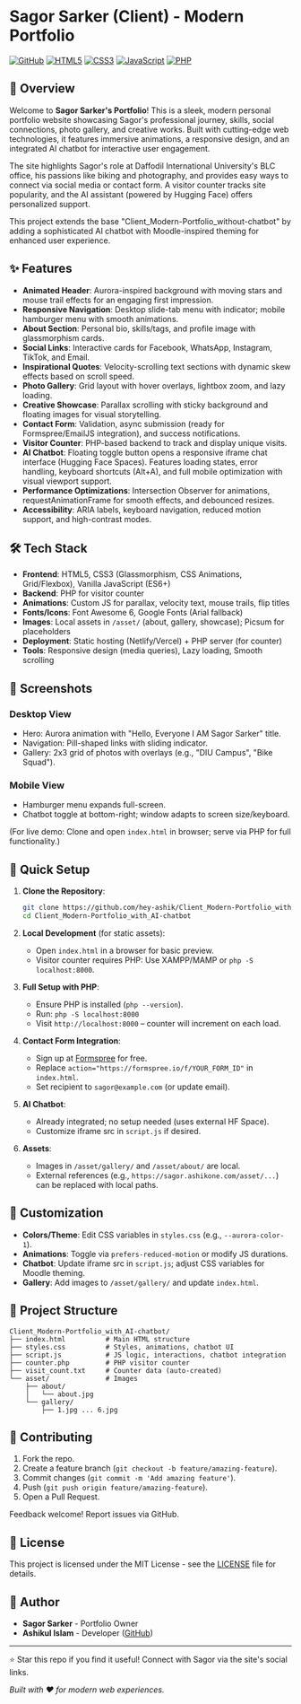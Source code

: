 # Sagor Sarker (Client) - Modern Portfolio

[![GitHub](https://img.shields.io/github/license/hey-ashik/Client_Modern-Portfolio_with_AI-chatbot?color=orange)](LICENSE)
[![HTML5](https://img.shields.io/badge/HTML5-Modern-blue)](https://developer.mozilla.org/en-US/docs/Web/HTML)
[![CSS3](https://img.shields.io/badge/CSS3-Modern-purple)](https://developer.mozilla.org/en-US/docs/Web/CSS)
[![JavaScript](https://img.shields.io/badge/JavaScript-ES6+-yellow)](https://developer.mozilla.org/en-US/docs/Web/JavaScript)
[![PHP](https://img.shields.io/badge/PHP-Visitor%20Counter-white)](https://www.php.net/)

## 🚀 Overview

Welcome to **Sagor Sarker's Portfolio**! This is a sleek, modern personal portfolio website showcasing Sagor's professional journey, skills, social connections, photo gallery, and creative works. Built with cutting-edge web technologies, it features immersive animations, a responsive design, and an integrated AI chatbot for interactive user engagement.

The site highlights Sagor's role at Daffodil International University's BLC office, his passions like biking and photography, and provides easy ways to connect via social media or contact form. A visitor counter tracks site popularity, and the AI assistant (powered by Hugging Face) offers personalized support.

This project extends the base "Client_Modern-Portfolio_without-chatbot" by adding a sophisticated AI chatbot with Moodle-inspired theming for enhanced user experience.

## ✨ Features

- **Animated Header**: Aurora-inspired background with moving stars and mouse trail effects for an engaging first impression.
- **Responsive Navigation**: Desktop slide-tab menu with indicator; mobile hamburger menu with smooth animations.
- **About Section**: Personal bio, skills/tags, and profile image with glassmorphism cards.
- **Social Links**: Interactive cards for Facebook, WhatsApp, Instagram, TikTok, and Email.
- **Inspirational Quotes**: Velocity-scrolling text sections with dynamic skew effects based on scroll speed.
- **Photo Gallery**: Grid layout with hover overlays, lightbox zoom, and lazy loading.
- **Creative Showcase**: Parallax scrolling with sticky background and floating images for visual storytelling.
- **Contact Form**: Validation, async submission (ready for Formspree/EmailJS integration), and success notifications.
- **Visitor Counter**: PHP-based backend to track and display unique visits.
- **AI Chatbot**: Floating toggle button opens a responsive iframe chat interface (Hugging Face Spaces). Features loading states, error handling, keyboard shortcuts (Alt+A), and full mobile optimization with visual viewport support.
- **Performance Optimizations**: Intersection Observer for animations, requestAnimationFrame for smooth effects, and debounced resizes.
- **Accessibility**: ARIA labels, keyboard navigation, reduced motion support, and high-contrast modes.

## 🛠 Tech Stack

- **Frontend**: HTML5, CSS3 (Glassmorphism, CSS Animations, Grid/Flexbox), Vanilla JavaScript (ES6+)
- **Backend**: PHP for visitor counter
- **Animations**: Custom JS for parallax, velocity text, mouse trails, flip titles
- **Fonts/Icons**: Font Awesome 6, Google Fonts (Arial fallback)
- **Images**: Local assets in `/asset/` (about, gallery, showcase); Picsum for placeholders
- **Deployment**: Static hosting (Netlify/Vercel) + PHP server (for counter)
- **Tools**: Responsive design (media queries), Lazy loading, Smooth scrolling

## 📱 Screenshots

### Desktop View
- Hero: Aurora animation with "Hello, Everyone I AM Sagor Sarker" title.
- Navigation: Pill-shaped links with sliding indicator.
- Gallery: 2x3 grid of photos with overlays (e.g., "DIU Campus", "Bike Squad").

### Mobile View
- Hamburger menu expands full-screen.
- Chatbot toggle at bottom-right; window adapts to screen size/keyboard.


(For live demo: Clone and open `index.html` in browser; serve via PHP for full functionality.)

## 🚀 Quick Setup

1. **Clone the Repository**:
   ```bash
   git clone https://github.com/hey-ashik/Client_Modern-Portfolio_with_AI-chatbot.git
   cd Client_Modern-Portfolio_with_AI-chatbot
   ```

2. **Local Development** (for static assets):
   - Open `index.html` in a browser for basic preview.
   - Visitor counter requires PHP: Use XAMPP/MAMP or `php -S localhost:8000`.

3. **Full Setup with PHP**:
   - Ensure PHP is installed (`php --version`).
   - Run: `php -S localhost:8000`
   - Visit `http://localhost:8000` – counter will increment on each load.

4. **Contact Form Integration**:
   - Sign up at [Formspree](https://formspree.io/) for free.
   - Replace `action="https://formspree.io/f/YOUR_FORM_ID"` in `index.html`.
   - Set recipient to `sagor@example.com` (or update email).

5. **AI Chatbot**:
   - Already integrated; no setup needed (uses external HF Space).
   - Customize iframe src in `script.js` if desired.

6. **Assets**:
   - Images in `/asset/gallery/` and `/asset/about/` are local.
   - External references (e.g., `https://sagor.ashikone.com/asset/...`) can be replaced with local paths.

## 🔧 Customization

- **Colors/Theme**: Edit CSS variables in `styles.css` (e.g., `--aurora-color-1`).
- **Animations**: Toggle via `prefers-reduced-motion` or modify JS durations.
- **Chatbot**: Update iframe src in `script.js`; adjust CSS variables for Moodle theming.
- **Gallery**: Add images to `/asset/gallery/` and update `index.html`.

## 📂 Project Structure

```
Client_Modern-Portfolio_with_AI-chatbot/
├── index.html          # Main HTML structure
├── styles.css          # Styles, animations, chatbot UI
├── script.js           # JS logic, interactions, chatbot integration
├── counter.php         # PHP visitor counter
├── visit_count.txt     # Counter data (auto-created)
└── asset/              # Images
    ├── about/
    │   └── about.jpg
    └── gallery/
        ├── 1.jpg ... 6.jpg
```

## 🤝 Contributing

1. Fork the repo.
2. Create a feature branch (`git checkout -b feature/amazing-feature`).
3. Commit changes (`git commit -m 'Add amazing feature'`).
4. Push (`git push origin feature/amazing-feature`).
5. Open a Pull Request.

Feedback welcome! Report issues via GitHub.

## 📄 License

This project is licensed under the MIT License - see the [LICENSE](LICENSE) file for details.

## 👤 Author

- **Sagor Sarker** - Portfolio Owner
- **Ashikul Islam** - Developer ([GitHub](https://github.com/hey-ashik))

---

⭐ Star this repo if you find it useful! Connect with Sagor via the site's social links.

*Built with ❤️ for modern web experiences.*

